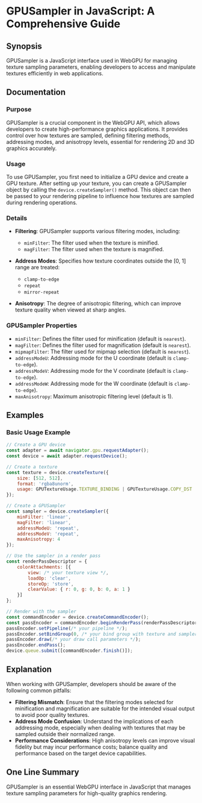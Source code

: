 <!--
Meta Description: # GPUSampler in JavaScript: A Comprehensive Guide ## Synopsis GPUSampler is a JavaScript interface used in WebGPU for managing texture sampling parame...
Meta Keywords: texture, gpusampler, device, filtering, default
-->

# GPUSampler in JavaScript: A Comprehensive Guide

## Synopsis
GPUSampler is a JavaScript interface used in WebGPU for managing texture sampling parameters, enabling developers to access and manipulate textures efficiently in web applications.

## Documentation

### Purpose
GPUSampler is a crucial component in the WebGPU API, which allows developers to create high-performance graphics applications. It provides control over how textures are sampled, defining filtering methods, addressing modes, and anisotropy levels, essential for rendering 2D and 3D graphics accurately.

### Usage
To use GPUSampler, you first need to initialize a GPU device and create a GPU texture. After setting up your texture, you can create a GPUSampler object by calling the `device.createSampler()` method. This object can then be passed to your rendering pipeline to influence how textures are sampled during rendering operations.

### Details
- **Filtering**: GPUSampler supports various filtering modes, including:
  - `minFilter`: The filter used when the texture is minified.
  - `magFilter`: The filter used when the texture is magnified.
  
- **Address Modes**: Specifies how texture coordinates outside the [0, 1] range are treated:
  - `clamp-to-edge`
  - `repeat`
  - `mirror-repeat`

- **Anisotropy**: The degree of anisotropic filtering, which can improve texture quality when viewed at sharp angles.

### GPUSampler Properties
- `minFilter`: Defines the filter used for minification (default is `nearest`).
- `magFilter`: Defines the filter used for magnification (default is `nearest`).
- `mipmapFilter`: The filter used for mipmap selection (default is `nearest`).
- `addressModeU`: Addressing mode for the U coordinate (default is `clamp-to-edge`).
- `addressModeV`: Addressing mode for the V coordinate (default is `clamp-to-edge`).
- `addressModeW`: Addressing mode for the W coordinate (default is `clamp-to-edge`).
- `maxAnisotropy`: Maximum anisotropic filtering level (default is 1).

## Examples

### Basic Usage Example
```javascript
// Create a GPU device
const adapter = await navigator.gpu.requestAdapter();
const device = await adapter.requestDevice();

// Create a texture
const texture = device.createTexture({
    size: [512, 512],
    format: 'rgba8unorm',
    usage: GPUTextureUsage.TEXTURE_BINDING | GPUTextureUsage.COPY_DST
});

// Create a GPUSampler
const sampler = device.createSampler({
    minFilter: 'linear',
    magFilter: 'linear',
    addressModeU: 'repeat',
    addressModeV: 'repeat',
    maxAnisotropy: 4
});

// Use the sampler in a render pass
const renderPassDescriptor = {
    colorAttachments: [{
        view: /* your texture view */,
        loadOp: 'clear',
        storeOp: 'store',
        clearValue: { r: 0, g: 0, b: 0, a: 1 }
    }]
};

// Render with the sampler
const commandEncoder = device.createCommandEncoder();
const passEncoder = commandEncoder.beginRenderPass(renderPassDescriptor);
passEncoder.setPipeline(/* your pipeline */);
passEncoder.setBindGroup(0, /* your bind group with texture and sampler */);
passEncoder.draw(/* your draw call parameters */);
passEncoder.endPass();
device.queue.submit([commandEncoder.finish()]);
```

## Explanation
When working with GPUSampler, developers should be aware of the following common pitfalls:
- **Filtering Mismatch**: Ensure that the filtering modes selected for minification and magnification are suitable for the intended visual output to avoid poor quality textures.
- **Address Mode Confusion**: Understand the implications of each addressing mode, especially when dealing with textures that may be sampled outside their normalized range.
- **Performance Considerations**: High anisotropy levels can improve visual fidelity but may incur performance costs; balance quality and performance based on the target device capabilities.

## One Line Summary
GPUSampler is an essential WebGPU interface in JavaScript that manages texture sampling parameters for high-quality graphics rendering.